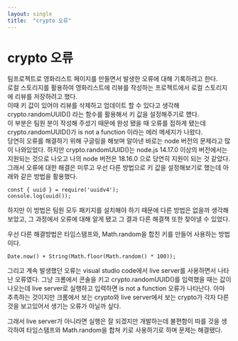 ```yaml
---
layout: single
title:  "crypto 오류"
---
```

  
# crypto 오류
  
팀프로젝트로 영화리스트 페이지를 만들면서 발생한 오류에 대해 기록하려고 한다.  
로컬 스토리지를 활용하여 영화리스트에 리뷰를 작성하는 프로젝트에서 로컬 스토리지에 리뷰를 저장하려고 했다.  
이때 키 값이 있어야 리뷰를 삭제하고 업데이트 할 수 있다고 생각해 crypto.randomUUID() 라는 함수를 활용해서 키 값을 설정해주기로 헀다.  
이 부분은 팀원 분이 작성해 주셨기 때문에 완성 됐을 때 오류를 접하게 됐는데 crypto.randomUUID()가 is not a function 이라는 에러 메세지가 나왔다.  
당연히 오류를 해결하기 위해 구글링을 해보며 알아낸 바로는 node 버전의 문제라고 많이 나와있었다. 하지만 crypto.randomUUID()는 node.js 14.17.0 이상의 버전에서는 지원되는 것으로 나오고
나의 node 버전은 18.16.0 으로 당연히 지원이 되는 것 같았다. 그래서 오류에 대한 해결은 미루고 우선 다른 방법으로 키 값을 설정해보기로 했는데 아래와 같은 방법을 활용했다.  

```
const { uuid } = require('uuidv4');
console.log(uuid());
```  

하지만 이 방법은 팀원 모두 패키지를 설치해야 하기 때문에 다른 방법은 없을까 생각해보았고, 그 과정에서 오류에 대해 알게 됐고 그 결과 다른 해결책 또한 찾아낼 수 있었다. 

우선 다른 해결방법은 타임스탬프와, Math.random을 합친 키를 만들어 사용하는 방법이다.  
```
Date.now() + String(Math.floor(Math.random() * 100));
```

그리고 계속 발생했던 오류는 visual studio code에서 live server를 사용하면서 나타난 오류였다. 그냥 크롬에서 콘솔을 키고 crypto.randomUUID()를 입력했을 때는 값이 나오는데 live server로 실행하고 입력하면 is not a function 오류가 나타난다. 아마 추측하는 것이지만 크롬에서 보는 crypto와 live server에서 보는 crypto가 각자 다른 것을 보고있어서 생기는 오류가 아닐까 싶다.  

그래서 live server가 아니라면 실행은 잘 되겠지만 개발하는데 불편함이 따를 것을 생각하여 타임스탬프와 Math.random을 합쳐 키로 사용하기로 하며 문제는 해결됐다.




